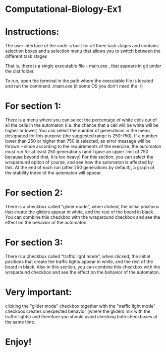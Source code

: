 # Computational-Biology-Ex1

# Instructions:
The user interface of the code is built for all three task stages and contains selection boxes and a selection menu that allows you to switch between the different task stages 

That is, there is a single executable file - main.exe , that appears in git under the dist folder.

To run, open the terminal in the path where the executable file is located and run the command ./main.exe  (it some OS you don't need the ./)
# For section 1:
There is a menu where you can select the percentage of white cells out of all the cells in the automaton (i.e. the chance that a cell will be white will be higher or lower)
You can select the number of generations in the menu designated for this purpose (the suggested range is 250-750). If a number lower than 250 or higher than 750 is selected, an error message will be thrown – since according to the requirements of the exercise, the automaton must run for at least 250 generations (and I gave an upper limit of 750 because beyond that, it is too heavy)
For this section, you can select the wraparound option of course, and see how the automaton is affected by this.
At the end of each run (after 250 generations by default), a graph of the stability index of the automaton will appear.
# For section 2:
There is a checkbox called "glider mode", when clicked, the initial positions that create the gliders appear in white, and the rest of the board in black.
You can combine this checkbox with the wraparound checkbox and see the effect on the behavior of the automaton.
# For section 3:
There is a checkbox called "traffic light mode", when clicked, the initial positions that create the traffic lights appear in white, and the rest of the board in black.
Also in this section, you can combine this checkbox with the wraparound checkbox and see the effect on the behavior of the automaton.

# Very important:
clicking the "glider mode" checkbox together with the "traffic light mode" checkbox creates unexpected behavior (where the gliders mix with the traffic lights) and therefore you should avoid checking both checkboxes at the same time.

# Enjoy!
